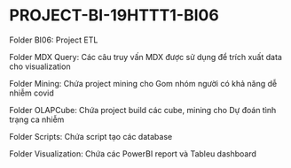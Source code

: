 # PROJECT-BI-19HTTT1-BI06

Folder BI06: Project ETL

Folder MDX Query: Các câu truy vấn MDX được sử dụng để trích xuất data cho visualization

Folder Mining: Chứa project mining cho Gom nhóm người có khả năng dễ nhiễm covid 

Folder OLAPCube: Chứa project build các cube, mining cho Dự đoán tình trạng ca nhiễm

Folder Scripts: Chứa script tạo các database

Folder Visualization: Chứa các PowerBI report và Tableu dashboard

